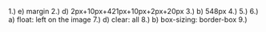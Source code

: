 1.) e) margin
2.) d) 2px+10px+421px+10px+2px+20px
3.) b) 548px
4.)
5.)
6.) a) float: left on the image
7.) d) clear: all
8.) b) box-sizing: border-box
9.)
